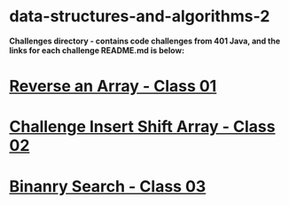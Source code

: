 # data-structures-and-algorithms-2

**Challenges directory - contains code challenges from 401 Java, and the links for each challenge README.md is below:**

# [Reverse an Array - Class 01](readme/readme_challenge-01.md)

# [Challenge Insert Shift Array - Class 02](readme_challenge-02.md)

# [Binanry Search - Class 03](readme_challenge-03.md)
